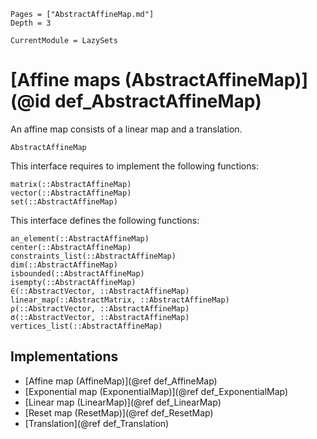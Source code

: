 ```@contents
Pages = ["AbstractAffineMap.md"]
Depth = 3
```

```@meta
CurrentModule = LazySets
```

# [Affine maps (AbstractAffineMap)](@id def_AbstractAffineMap)

An affine map consists of a linear map and a translation.

```@docs
AbstractAffineMap
```

This interface requires to implement the following functions:

```@docs
matrix(::AbstractAffineMap)
vector(::AbstractAffineMap)
set(::AbstractAffineMap)
```

This interface defines the following functions:

```@docs
an_element(::AbstractAffineMap)
center(::AbstractAffineMap)
constraints_list(::AbstractAffineMap)
dim(::AbstractAffineMap)
isbounded(::AbstractAffineMap)
isempty(::AbstractAffineMap)
∈(::AbstractVector, ::AbstractAffineMap)
linear_map(::AbstractMatrix, ::AbstractAffineMap)
ρ(::AbstractVector, ::AbstractAffineMap)
σ(::AbstractVector, ::AbstractAffineMap)
vertices_list(::AbstractAffineMap)
```

## Implementations

* [Affine map (AffineMap)](@ref def_AffineMap)
* [Exponential map (ExponentialMap)](@ref def_ExponentialMap)
* [Linear map (LinearMap)](@ref def_LinearMap)
* [Reset map (ResetMap)](@ref def_ResetMap)
* [Translation](@ref def_Translation)

